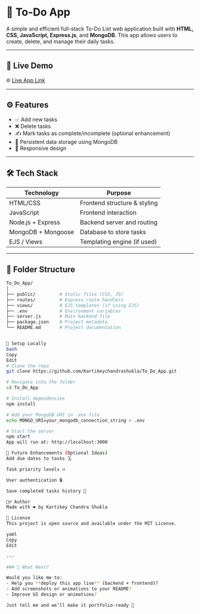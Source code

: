 # 📝 To-Do App

A simple and efficient full-stack To-Do List web application built with **HTML, CSS, JavaScript, Express.js**, and **MongoDB**. This app allows users to create, delete, and manage their daily tasks.

---

## 🚀 Live Demo

🌐 [Live App Link](#) &nbsp; <!-- Replace this with your deployed link once live -->

---

## ⚙️ Features

- ✅ Add new tasks
- ❌ Delete tasks
- ✍️ Mark tasks as complete/incomplete (optional enhancement)
- 📁 Persistent data storage using MongoDB
- 📱 Responsive design

---

## 🛠️ Tech Stack

| Technology | Purpose |
|------------|---------|
| HTML/CSS   | Frontend structure & styling |
| JavaScript | Frontend interaction |
| Node.js + Express | Backend server and routing |
| MongoDB + Mongoose | Database to store tasks |
| EJS / Views | Templating engine (if used) |

---

## 🧩 Folder Structure

```bash
To_Do_App/
│
├── public/         # Static files (CSS, JS)
├── routes/         # Express route handlers
├── views/          # EJS templates (if using EJS)
├── .env            # Environment variables
├── server.js       # Main backend file
├── package.json    # Project metadata
└── README.md       # Project documentation


🧪 Setup Locally
bash
Copy
Edit
# Clone the repo
git clone https://github.com/Kartikeychandrashukla/To_Do_App.git

# Navigate into the folder
cd To_Do_App

# Install dependencies
npm install

# Add your MongoDB URI in .env file
echo MONGO_URI=your_mongodb_connection_string > .env

# Start the server
npm start
App will run at: http://localhost:3000

🧠 Future Enhancements (Optional Ideas)
Add due dates to tasks 🗓️

Task priority levels 🔥

User authentication 🔒

Save completed tasks history 📜

🙋‍♂️ Author
Made with ❤️ by Kartikey Chandra Shukla

📄 License
This project is open source and available under the MIT License.

yaml
Copy
Edit

---

### 🧠 What Next?

Would you like me to:
- Help you **deploy this app live** (backend + frontend)?
- Add screenshots or animations to your README?
- Improve UI design or animations?

Just tell me and we’ll make it portfolio-ready 🎯
